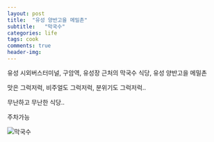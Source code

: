 ```yaml
---
layout: post
title:  "유성 양반고을 메밀촌"
subtitle:   "막국수"
categories: life
tags: cook
comments: true
header-img: 
---
```


유성 시외버스터미널, 구암역, 유성장 근처의 막국수 식당, 유성 양반고을 메밀촌

맛은 그럭저럭, 비주얼도 그럭저럭, 분위기도 그럭저럭..

무난하고 무난한 식당.. 

주차가능

 ![막국수](https://youngsungson.github.io/assets/img/review/20140324-review-restaurant.jpeg)
 

 
 
 
 
